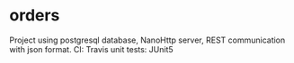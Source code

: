 # orders

Project using postgresql database, NanoHttp server, REST communication with json format.
CI: Travis
unit tests: JUnit5
